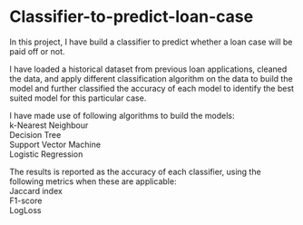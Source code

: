 # Classifier-to-predict-loan-case
In this project, I have build a classifier to predict whether a loan case will be paid off or not.  

I have loaded a historical dataset from previous loan applications, cleaned the data, and apply different classification algorithm on the data to build the model and further classified the accuracy of each model to identify the best suited model for this particular case. 
  
I have made use of following algorithms to build the models:  
      k-Nearest Neighbour  
      Decision Tree  
      Support Vector Machine  
      Logistic Regression  
    
The results is reported as the accuracy of each classifier, using the following metrics when these are applicable:  
      Jaccard index  
      F1-score  
      LogLoss  
